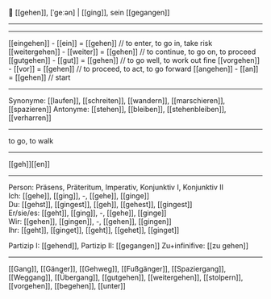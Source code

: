 🚶 [[gehen]], [ˈɡeːən] | [[ging]], sein [[gegangen]]

---

---
[[eingehen]] - [[ein]] = [[gehen]]              // to enter, to go in, take risk
[[weitergehen]] - [[weiter]] = [[gehen]]   // to continue, to go on, to proceed
[[gutgehen]] - [[gut]] = [[gehen]]             // to go well, to work out fine
[[vorgehen]] - [[vor]] = [[gehen]]             // to proceed, to act, to go forward
[[angehen]] - [[an]] = [[gehen]]                // start


---
Synonyme: [[laufen]], [[schreiten]], [[wandern]], [[marschieren]], [[spazieren]]
Antonyme: [[stehen]], [[bleiben]], [[stehenbleiben]], [[verharren]]

---
to go, to walk

---
[[geh]][[en]]
   

---

Person: Präsens, Präteritum, Imperativ, Konjunktiv I, Konjunktiv II  
Ich: [[gehe]], [[ging]], -, [[gehe]], [[ginge]]  
Du: [[gehst]], [[gingest]], [[geh]], [[gehest]], [[gingest]]  
Er/sie/es: [[geht]], [[ging]], -, [[gehe]], [[ginge]]  
Wir: [[gehen]], [[gingen]], -, [[gehen]], [[gingen]]  
Ihr: [[geht]], [[ginget]], [[geht]], [[gehet]], [[ginget]]  

Partizip I: [[gehend]], 
Partizip II: [[gegangen]]
Zu+infinifive: [[zu gehen]]

---
[[Gang]], [[Gänger]], [[Gehweg]], [[Fußgänger]], [[Spaziergang]], [[Weggang]], [[Übergang]], [[gutgehen]], [[weitergehen]], [[stolpern]], [[vorgehen]], [[begehen]], [[unter]]